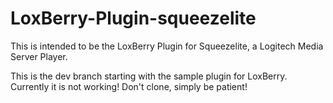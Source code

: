 # LoxBerry-Plugin-squeezelite
This is intended to be the LoxBerry Plugin for Squeezelite, a Logitech Media Server Player. 

This is the dev branch starting with the sample plugin for LoxBerry. 
Currently it is not working! Don't clone, simply be patient!
